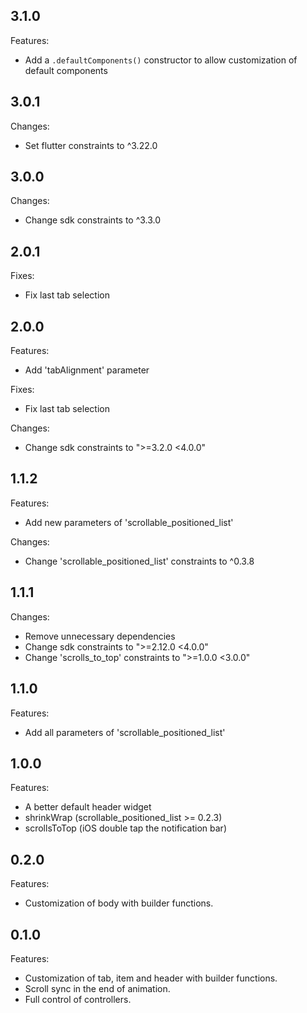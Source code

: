 ## 3.1.0

Features:
- Add a `.defaultComponents()` constructor to allow customization of default components

## 3.0.1

Changes:
- Set flutter constraints to ^3.22.0

## 3.0.0

Changes:
- Change sdk constraints to ^3.3.0

## 2.0.1

Fixes:
- Fix last tab selection

## 2.0.0

Features:
- Add 'tabAlignment' parameter

Fixes:
- Fix last tab selection

Changes:
- Change sdk constraints to ">=3.2.0 <4.0.0"

## 1.1.2

Features:
- Add new parameters of 'scrollable_positioned_list'

Changes:
- Change 'scrollable_positioned_list' constraints to ^0.3.8

## 1.1.1

Changes:
- Remove unnecessary dependencies
- Change sdk constraints to ">=2.12.0 <4.0.0"
- Change 'scrolls_to_top' constraints to ">=1.0.0 <3.0.0"

## 1.1.0

Features:
- Add all parameters of 'scrollable_positioned_list'

## 1.0.0

Features:
- A better default header widget
- shrinkWrap (scrollable_positioned_list >= 0.2.3)
- scrollsToTop (iOS double tap the notification bar)

## 0.2.0

Features:
- Customization of body with builder functions.

## 0.1.0

Features:
- Customization of tab, item and header with builder functions.
- Scroll sync in the end of animation.
- Full control of controllers.
